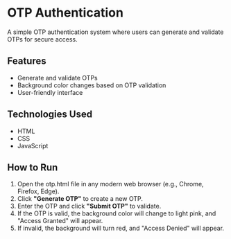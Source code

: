 # OTP Authentication  
A simple OTP authentication system where users can generate and validate OTPs for secure access.

## Features  
- Generate and validate OTPs  
- Background color changes based on OTP validation  
- User-friendly interface  

## Technologies Used  
- HTML  
- CSS  
- JavaScript  

## How to Run  
1. Open the otp.html file in any modern web browser (e.g., Chrome, Firefox, Edge).  
2. Click **"Generate OTP"** to create a new OTP.  
3. Enter the OTP and click **"Submit OTP"** to validate.  
4. If the OTP is valid, the background color will change to light pink, and "Access Granted" will appear.  
5. If invalid, the background will turn red, and "Access Denied" will appear.  
